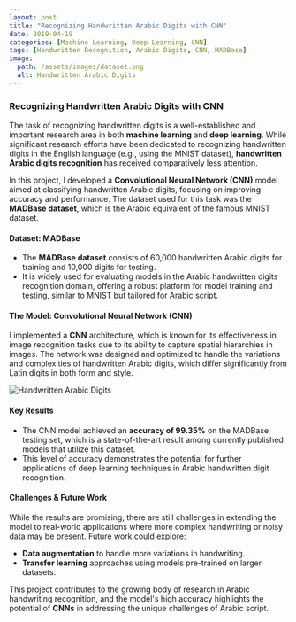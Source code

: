 ```yaml
---
layout: post
title: "Recognizing Handwritten Arabic Digits with CNN"
date: 2019-04-19
categories: [Machine Learning, Deep Learning, CNN]
tags: [Handwritten Recognition, Arabic Digits, CNN, MADBase]
image:
  path: /assets/images/dataset.png
  alt: Handwritten Arabic Digits
---
```


### Recognizing Handwritten Arabic Digits with CNN

The task of recognizing handwritten digits is a well-established and important research area in both **machine learning** and **deep learning**. While significant research efforts have been dedicated to recognizing handwritten digits in the English language (e.g., using the MNIST dataset), **handwritten Arabic digits recognition** has received comparatively less attention.

In this project, I developed a **Convolutional Neural Network (CNN)** model aimed at classifying handwritten Arabic digits, focusing on improving accuracy and performance. The dataset used for this task was the **MADBase dataset**, which is the Arabic equivalent of the famous MNIST dataset.

#### Dataset: MADBase
- The **MADBase dataset** consists of 60,000 handwritten Arabic digits for training and 10,000 digits for testing.
- It is widely used for evaluating models in the Arabic handwritten digits recognition domain, offering a robust platform for model training and testing, similar to MNIST but tailored for Arabic script.

#### The Model: Convolutional Neural Network (CNN)
I implemented a **CNN** architecture, which is known for its effectiveness in image recognition tasks due to its ability to capture spatial hierarchies in images. The network was designed and optimized to handle the variations and complexities of handwritten Arabic digits, which differ significantly from Latin digits in both form and style.

![Handwritten Arabic Digits]( /assets/images/demo.gif )

#### Key Results
- The CNN model achieved an **accuracy of 99.35%** on the MADBase testing set, which is a state-of-the-art result among currently published models that utilize this dataset.
- This level of accuracy demonstrates the potential for further applications of deep learning techniques in Arabic handwritten digit recognition.

#### Challenges & Future Work
While the results are promising, there are still challenges in extending the model to real-world applications where more complex handwriting or noisy data may be present. Future work could explore:
- **Data augmentation** to handle more variations in handwriting.
- **Transfer learning** approaches using models pre-trained on larger datasets.

This project contributes to the growing body of research in Arabic handwriting recognition, and the model's high accuracy highlights the potential of **CNNs** in addressing the unique challenges of Arabic script.

